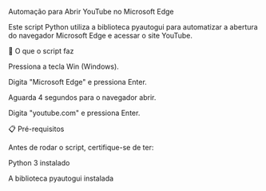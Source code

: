 Automação para Abrir YouTube no Microsoft Edge

Este script Python utiliza a biblioteca pyautogui para automatizar a abertura do navegador Microsoft Edge e acessar o site YouTube.

🧠 O que o script faz

Pressiona a tecla Win (Windows).

Digita "Microsoft Edge" e pressiona Enter.

Aguarda 4 segundos para o navegador abrir.

Digita "youtube.com" e pressiona Enter.

📋 Pré-requisitos

Antes de rodar o script, certifique-se de ter:

Python 3 instalado

A biblioteca pyautogui instalada
